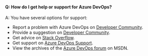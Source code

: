

#### Q: How do I get help or support for Azure DevOps?

A:	You have several options for support:
* Report a problem with Azure DevOps on [Developer Community](https://developercommunity.visualstudio.com/spaces/21/index.html).
* Provide a suggestion on [Developer Community](https://developercommunity.visualstudio.com/content/idea/post.html?space=21).
* Get advice on [Stack Overflow](https://stackoverflow.com/questions/tagged/vs-team-services).
* Get support on [Azure DevOps Support](https://azure.microsoft.com/support/devops).
* View the archives of the [Azure DevOps forum](https://social.msdn.microsoft.com/Forums/en-us/home?forum=TFService) on MSDN.
